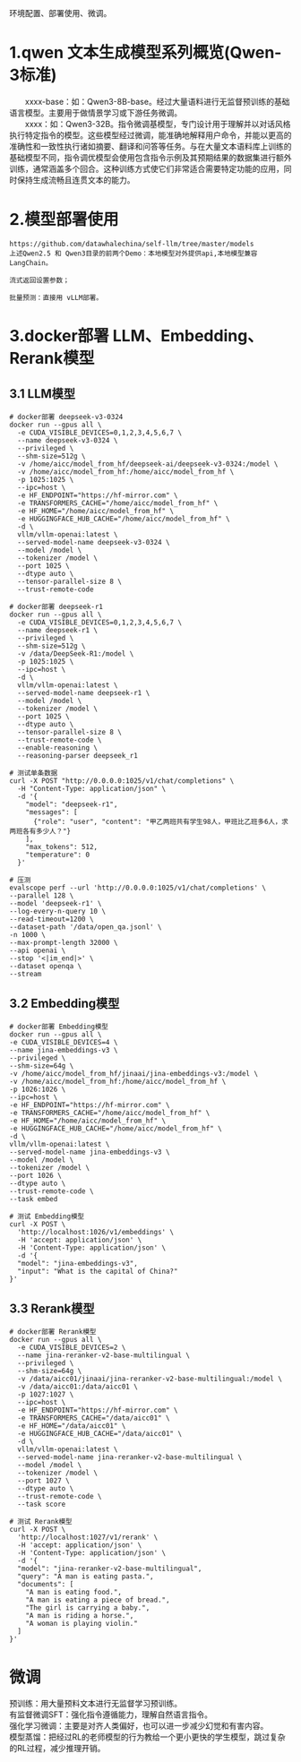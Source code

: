 环境配置、部署使用、微调。
# 1.qwen 文本生成模型系列概览(Qwen-3标准)
&emsp;&emsp;xxxx-base：如：Qwen3-8B-base。经过大量语料进行无监督预训练的基础语言模型。主要用于做情景学习或下游任务微调。<br/>
&emsp;&emsp;xxxx：如：Qwen3-32B。指令微调基模型，专门设计用于理解并以对话风格执行特定指令的模型。这些模型经过微调，能准确地解释用户命令，并能以更高的准确性和一致性执行诸如摘要、翻译和问答等任务。与在大量文本语料库上训练的基础模型不同，指令调优模型会使用包含指令示例及其预期结果的数据集进行额外训练，通常涵盖多个回合。这种训练方式使它们非常适合需要特定功能的应用，同时保持生成流畅且连贯文本的能力。

# 2.模型部署使用
```angular2html
https://github.com/datawhalechina/self-llm/tree/master/models
上述Qwen2.5 和 Qwen3目录的前两个Demo：本地模型对外提供api,本地模型兼容LangChain。

流式返回设置参数；

批量预测：直接用 vLLM部署。
```







    
# 3.docker部署 LLM、Embedding、Rerank模型
## 3.1 LLM模型
```angular2html
# docker部署 deepseek-v3-0324
docker run --gpus all \
  -e CUDA_VISIBLE_DEVICES=0,1,2,3,4,5,6,7 \
  --name deepseek-v3-0324 \
  --privileged \
  --shm-size=512g \
  -v /home/aicc/model_from_hf/deepseek-ai/deepseek-v3-0324:/model \
  -v /home/aicc/model_from_hf:/home/aicc/model_from_hf \
  -p 1025:1025 \
  --ipc=host \
  -e HF_ENDPOINT="https://hf-mirror.com" \
  -e TRANSFORMERS_CACHE="/home/aicc/model_from_hf" \
  -e HF_HOME="/home/aicc/model_from_hf" \
  -e HUGGINGFACE_HUB_CACHE="/home/aicc/model_from_hf" \
  -d \
  vllm/vllm-openai:latest \
  --served-model-name deepseek-v3-0324 \
  --model /model \
  --tokenizer /model \
  --port 1025 \
  --dtype auto \
  --tensor-parallel-size 8 \
  --trust-remote-code
```
```angular2html
# docker部署 deepseek-r1
docker run --gpus all \
  -e CUDA_VISIBLE_DEVICES=0,1,2,3,4,5,6,7 \
  --name deepseek-r1 \
  --privileged \
  --shm-size=512g \
  -v /data/DeepSeek-R1:/model \
  -p 1025:1025 \
  --ipc=host \
  -d \
  vllm/vllm-openai:latest \
  --served-model-name deepseek-r1 \
  --model /model \
  --tokenizer /model \
  --port 1025 \
  --dtype auto \
  --tensor-parallel-size 8 \
  --trust-remote-code \
  --enable-reasoning \
  --reasoning-parser deepseek_r1
```
```angular2html
# 测试单条数据
curl -X POST "http://0.0.0.0:1025/v1/chat/completions" \
  -H "Content-Type: application/json" \
  -d '{
    "model": "deepseek-r1",
    "messages": [
      {"role": "user", "content": "甲乙两班共有学生98人，甲班比乙班多6人，求两班各有多少人？"}
    ],
    "max_tokens": 512,
    "temperature": 0
  }'

# 压测
evalscope perf --url 'http://0.0.0.0:1025/v1/chat/completions' \
--parallel 128 \
--model 'deepseek-r1' \
--log-every-n-query 10 \
--read-timeout=1200 \
--dataset-path '/data/open_qa.jsonl' \
-n 1000 \
--max-prompt-length 32000 \
--api openai \
--stop '<|im_end|>' \
--dataset openqa \
--stream
```
## 3.2 Embedding模型
```angular2html
# docker部署 Embedding模型
docker run --gpus all \
-e CUDA_VISIBLE_DEVICES=4 \
--name jina-embeddings-v3 \
--privileged \
--shm-size=64g \
-v /home/aicc/model_from_hf/jinaai/jina-embeddings-v3:/model \
-v /home/aicc/model_from_hf:/home/aicc/model_from_hf \
-p 1026:1026 \
--ipc=host \
-e HF_ENDPOINT="https://hf-mirror.com" \
-e TRANSFORMERS_CACHE="/home/aicc/model_from_hf" \
-e HF_HOME="/home/aicc/model_from_hf" \
-e HUGGINGFACE_HUB_CACHE="/home/aicc/model_from_hf" \
-d \
vllm/vllm-openai:latest \
--served-model-name jina-embeddings-v3 \
--model /model \
--tokenizer /model \
--port 1026 \
--dtype auto \
--trust-remote-code \
--task embed
```
```angular2html
# 测试 Embedding模型
curl -X POST \
  'http://localhost:1026/v1/embeddings' \
  -H 'accept: application/json' \
  -H 'Content-Type: application/json' \
  -d '{
  "model": "jina-embeddings-v3",
  "input": "What is the capital of China?"
}'
```
## 3.3 Rerank模型
```angular2html
# docker部署 Rerank模型
docker run --gpus all \
  -e CUDA_VISIBLE_DEVICES=2 \
  --name jina-reranker-v2-base-multilingual \
  --privileged \
  --shm-size=64g \
  -v /data/aicc01/jinaai/jina-reranker-v2-base-multilingual:/model \
  -v /data/aicc01:/data/aicc01 \
  -p 1027:1027 \
  --ipc=host \
  -e HF_ENDPOINT="https://hf-mirror.com" \
  -e TRANSFORMERS_CACHE="/data/aicc01" \
  -e HF_HOME="/data/aicc01" \
  -e HUGGINGFACE_HUB_CACHE="/data/aicc01" \
  -d \
  vllm/vllm-openai:latest \
  --served-model-name jina-reranker-v2-base-multilingual \
  --model /model \
  --tokenizer /model \
  --port 1027 \
  --dtype auto \
  --trust-remote-code \
  --task score
```
```angular2html
# 测试 Rerank模型
curl -X POST \
  'http://localhost:1027/v1/rerank' \
  -H 'accept: application/json' \
  -H 'Content-Type: application/json' \
  -d '{
  "model": "jina-reranker-v2-base-multilingual",
  "query": "A man is eating pasta.",
  "documents": [
    "A man is eating food.",
    "A man is eating a piece of bread.",
    "The girl is carrying a baby.",
    "A man is riding a horse.",
    "A woman is playing violin."
  ]
}'
```


# 微调
预训练：用大量预料文本进行无监督学习预训练。<br>
有监督微调SFT：强化指令遵循能力，理解自然语言指令。<br>
强化学习微调：主要是对齐人类偏好，也可以进一步减少幻觉和有害内容。<br>
模型蒸馏：把经过RL的老师模型的行为教给一个更小更快的学生模型，跳过复杂的RL过程，减少推理开销。<br>


